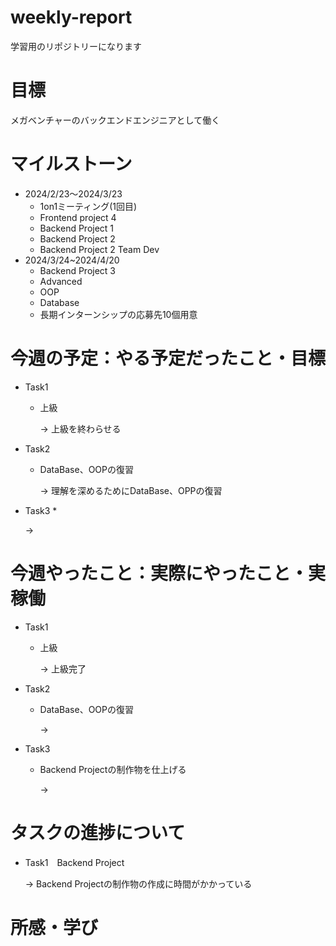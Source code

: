 # weekly-report
学習用のリポジトリーになります
# 目標
メガベンチャーのバックエンドエンジニアとして働く
# マイルストーン
* 2024/2/23〜2024/3/23
  * 1on1ミーティング(1回目)
  * Frontend project 4
  * Backend Project 1
  * Backend Project 2
  * Backend Project 2 Team Dev
* 2024/3/24~2024/4/20
  * Backend Project 3
  * Advanced
  * OOP
  * Database
  * 長期インターンシップの応募先10個用意
# 今週の予定：やる予定だったこと・目標
* Task1
  * 上級
    
    &rarr; 上級を終わらせる
* Task2
  * DataBase、OOPの復習
    
    &rarr; 理解を深めるためにDataBase、OPPの復習
* Task3
  *

  &rarr;


# 今週やったこと：実際にやったこと・実稼働
* Task1
  * 上級
    
    &rarr; 上級完了
* Task2
  * DataBase、OOPの復習
    
    &rarr; 
* Task3
  * Backend Projectの制作物を仕上げる
    
    &rarr; 

# タスクの進捗について
* Task1　Backend Project
    
    &rarr; Backend Projectの制作物の作成に時間がかかっている

# 所感・学び


